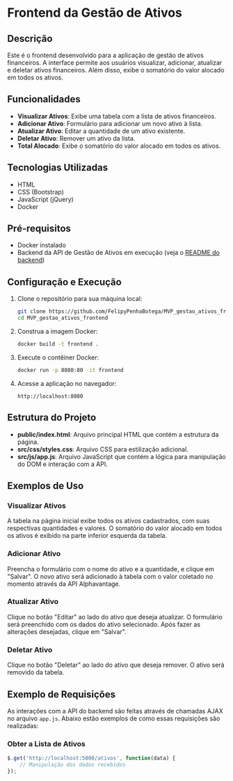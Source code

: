 # Frontend da Gestão de Ativos

## Descrição

Este é o frontend desenvolvido para a aplicação de gestão de ativos financeiros. A interface permite aos usuários visualizar, adicionar, atualizar e deletar ativos financeiros. Além disso, exibe o somatório do valor alocado em todos os ativos.

## Funcionalidades

- **Visualizar Ativos**: Exibe uma tabela com a lista de ativos financeiros.
- **Adicionar Ativo**: Formulário para adicionar um novo ativo à lista.
- **Atualizar Ativo**: Editar a quantidade de um ativo existente.
- **Deletar Ativo**: Remover um ativo da lista.
- **Total Alocado**: Exibe o somatório do valor alocado em todos os ativos.

## Tecnologias Utilizadas

- HTML
- CSS (Bootstrap)
- JavaScript (jQuery)
- Docker

## Pré-requisitos

- Docker instalado
- Backend da API de Gestão de Ativos em execução (veja o [README do backend](https://github.com/FelipyPenhaBotega/MVP_gestao_ativos_backend.git))

## Configuração e Execução

1. Clone o repositório para sua máquina local:
    ```sh
    git clone https://github.com/FelipyPenhaBotega/MVP_gestao_ativos_frontend.git
    cd MVP_gestao_ativos_frontend
    ```

2. Construa a imagem Docker:
    ```sh
    docker build -t frontend .
    ```

3. Execute o contêiner Docker:
    ```sh
    docker run -p 8080:80 -it frontend
    ```

4. Acesse a aplicação no navegador:
    ```
    http://localhost:8080
    ```

## Estrutura do Projeto

- **public/index.html**: Arquivo principal HTML que contém a estrutura da página.
- **src/css/styles.css**: Arquivo CSS para estilização adicional.
- **src/js/app.js**: Arquivo JavaScript que contém a lógica para manipulação do DOM e interação com a API.

## Exemplos de Uso

### Visualizar Ativos

A tabela na página inicial exibe todos os ativos cadastrados, com suas respectivas quantidades e valores. O somatório do valor alocado em todos os ativos é exibido na parte inferior esquerda da tabela.

### Adicionar Ativo

Preencha o formulário com o nome do ativo e a quantidade, e clique em "Salvar". O novo ativo será adicionado à tabela com o valor coletado no momento através da API Alphavantage.

### Atualizar Ativo

Clique no botão "Editar" ao lado do ativo que deseja atualizar. O formulário será preenchido com os dados do ativo selecionado. Após fazer as alterações desejadas, clique em "Salvar".

### Deletar Ativo

Clique no botão "Deletar" ao lado do ativo que deseja remover. O ativo será removido da tabela.

## Exemplo de Requisições

As interações com a API do backend são feitas através de chamadas AJAX no arquivo `app.js`. Abaixo estão exemplos de como essas requisições são realizadas:

### Obter a Lista de Ativos

```javascript
$.get('http://localhost:5000/ativos', function(data) {
    // Manipulação dos dados recebidos
});
